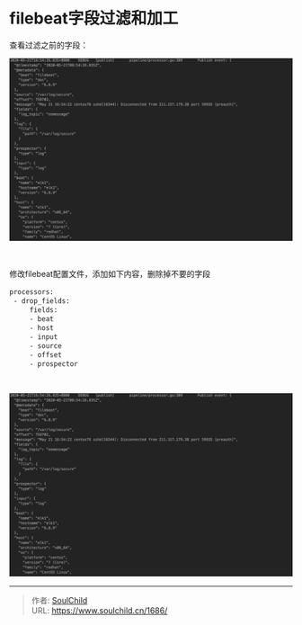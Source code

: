 # filebeat字段过滤和加工

<!--more-->
查看过滤之前的字段：

<img src="images/46f5a5911c14cb77f8d40b1ba1a771eb.png" />

&nbsp;

修改filebeat配置文件，添加如下内容，删除掉不要的字段
<pre class="pure-highlightjs"><code class="null">processors:
 - drop_fields:
     fields:
     - beat
     - host
     - input
     - source
     - offset
     - prospector</code></pre>
&nbsp;

<img src="images/46f5a5911c14cb77f8d40b1ba1a771eb.png" />


---

> 作者: [SoulChild](https://www.soulchild.cn)  
> URL: https://www.soulchild.cn/1686/  

